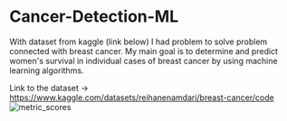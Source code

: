 # Cancer-Detection-ML
With dataset from kaggle (link below) I had problem to solve problem connected with breast cancer. My main goal is to determine and predict women's survival in individual cases of breast cancer by using machine learning algorithms.


Link to the dataset -> https://www.kaggle.com/datasets/reihanenamdari/breast-cancer/code
![metric_scores](https://github.com/mnovgorodtsev/Cancer-Detection-ML/assets/92621652/b9c26801-3587-40c1-863e-da04f3daf87a)
